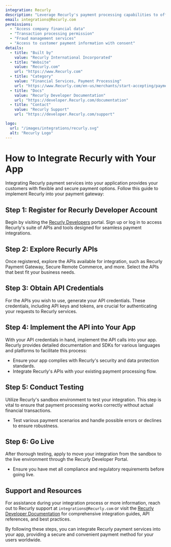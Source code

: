 ```yaml
---
integration: Recurly
description: "Leverage Recurly's payment processing capabilities to offer a wide range of payment options, enhancing customer convenience and security."
email: integrations@Recurly.com
permissions:
  - "Access company financial data"
  - "Transaction processing permission"
  - "Fraud management services"
  - "Access to customer payment information with consent"
details:
  - title: "Built by"
    value: "Recurly International Incorporated"
  - title: "Website"
    value: "Recurly.com"
    url: "https://www.Recurly.com"
  - title: "Category"
    value: "Financial Services, Payment Processing"
    url: "https://www.Recurly.com/en-us/merchants/start-accepting/payment-gateway.html"
  - title: "Docs"
    value: "Recurly Developer Documentation"
    url: "https://developer.Recurly.com/documentation"
  - title: "Contact"
    value: "Recurly Support"
    url: "https://developer.Recurly.com/support"

logo:
  url: "/images/integrations/recurly.svg"
  alt: "Recurly Logo"
---
```


# How to Integrate Recurly with Your App

Integrating Recurly payment services into your application provides your customers with flexible and secure payment options. Follow this guide to implement Recurly into your payment gateway:

## Step 1: Register for Recurly Developer Account

Begin by visiting the [Recurly Developers](https://developer.Recurly.com/) portal. Sign up or log in to access Recurly's suite of APIs and tools designed for seamless payment integrations.

## Step 2: Explore Recurly APIs

Once registered, explore the APIs available for integration, such as Recurly Payment Gateway, Secure Remote Commerce, and more. Select the APIs that best fit your business needs.

## Step 3: Obtain API Credentials

For the APIs you wish to use, generate your API credentials. These credentials, including API keys and tokens, are crucial for authenticating your requests to Recurly services.

## Step 4: Implement the API into Your App

With your API credentials in hand, implement the API calls into your app. Recurly provides detailed documentation and SDKs for various languages and platforms to facilitate this process:

- Ensure your app complies with Recurly's security and data protection standards.
- Integrate Recurly's APIs with your existing payment processing flow.

## Step 5: Conduct Testing

Utilize Recurly's sandbox environment to test your integration. This step is vital to ensure that payment processing works correctly without actual financial transactions.

- Test various payment scenarios and handle possible errors or declines to ensure robustness.

## Step 6: Go Live

After thorough testing, apply to move your integration from the sandbox to the live environment through the Recurly Developer Portal.

- Ensure you have met all compliance and regulatory requirements before going live.

## Support and Resources

For assistance during your integration process or more information, reach out to Recurly support at `integrations@Recurly.com` or visit the [Recurly Developer Documentation](https://developer.Recurly.com/documentation) for comprehensive integration guides, API references, and best practices.

By following these steps, you can integrate Recurly payment services into your app, providing a secure and convenient payment method for your users worldwide.
